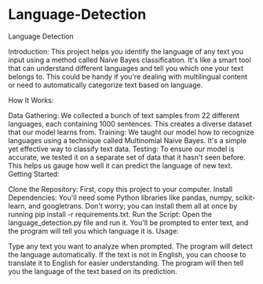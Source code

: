 # Language-Detection
Language Detection

Introduction:
This project helps you identify the language of any text you input using a method called Naive Bayes classification. It's like a smart tool that can understand different languages and tell you which one your text belongs to. This could be handy if you're dealing with multilingual content or need to automatically categorize text based on language.

How It Works:

Data Gathering: We collected a bunch of text samples from 22 different languages, each containing 1000 sentences. This creates a diverse dataset that our model learns from.
Training: We taught our model how to recognize languages using a technique called Multinomial Naive Bayes. It's a simple yet effective way to classify text data.
Testing: To ensure our model is accurate, we tested it on a separate set of data that it hasn't seen before. This helps us gauge how well it can predict the language of new text.
Getting Started:

Clone the Repository: First, copy this project to your computer.
Install Dependencies: You'll need some Python libraries like pandas, numpy, scikit-learn, and googletrans. Don't worry; you can install them all at once by running pip install -r requirements.txt.
Run the Script: Open the language_detection.py file and run it. You'll be prompted to enter text, and the program will tell you which language it is.
Usage:

Type any text you want to analyze when prompted.
The program will detect the language automatically.
If the text is not in English, you can choose to translate it to English for easier understanding.
The program will then tell you the language of the text based on its prediction.
